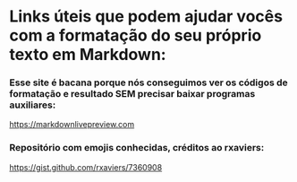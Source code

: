 # Links úteis que podem ajudar vocês com a formatação do seu próprio texto em Markdown:

### Esse site é bacana porque nós conseguimos ver os códigos de formatação e resultado **SEM** precisar baixar programas auxiliares: 
https://markdownlivepreview.com

### Repositório com emojis conhecidas, créditos ao rxaviers:
https://gist.github.com/rxaviers/7360908
